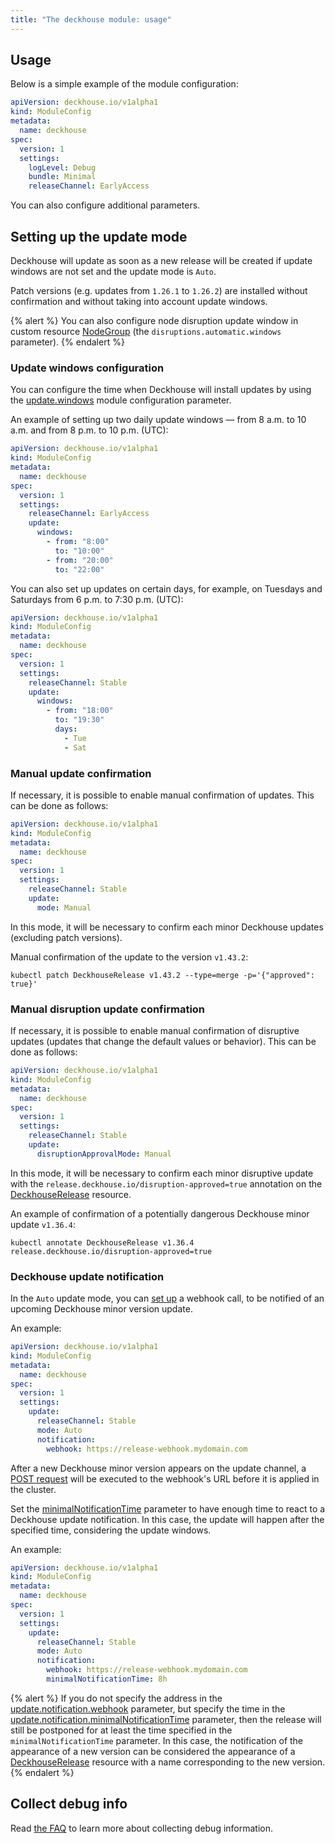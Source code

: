 ```yaml
---
title: "The deckhouse module: usage"
---
```


## Usage

Below is a simple example of the module configuration:

```yaml
apiVersion: deckhouse.io/v1alpha1
kind: ModuleConfig
metadata:
  name: deckhouse
spec:
  version: 1
  settings:
    logLevel: Debug
    bundle: Minimal
    releaseChannel: EarlyAccess
```

You can also configure additional parameters.

## Setting up the update mode

Deckhouse will update as soon as a new release will be created if update windows are not set and the update mode is `Auto`.

Patch versions (e.g. updates from `1.26.1` to `1.26.2`) are installed without confirmation and without taking into account update windows.

{% alert %}
You can also configure node disruption update window in custom resource [NodeGroup](../040-node-manager/cr.html#nodegroup) (the `disruptions.automatic.windows` parameter).
{% endalert %}

### Update windows configuration

You can configure the time when Deckhouse will install updates by using the [update.windows](configuration.html#parameters-update-windows) module configuration parameter.

An example of setting up two daily update windows — from 8 a.m. to 10 a.m. and from 8 p.m. to 10 p.m. (UTC):

```yaml
apiVersion: deckhouse.io/v1alpha1
kind: ModuleConfig
metadata:
  name: deckhouse
spec:
  version: 1
  settings:
    releaseChannel: EarlyAccess
    update:
      windows: 
        - from: "8:00"
          to: "10:00"
        - from: "20:00"
          to: "22:00"
```

You can also set up updates on certain days, for example, on Tuesdays and Saturdays from 6 p.m. to 7:30 p.m. (UTC):

```yaml
apiVersion: deckhouse.io/v1alpha1
kind: ModuleConfig
metadata:
  name: deckhouse
spec:
  version: 1
  settings:
    releaseChannel: Stable
    update:
      windows: 
        - from: "18:00"
          to: "19:30"
          days:
            - Tue
            - Sat
```

### Manual update confirmation

If necessary, it is possible to enable manual confirmation of updates. This can be done as follows:

```yaml
apiVersion: deckhouse.io/v1alpha1
kind: ModuleConfig
metadata:
  name: deckhouse
spec:
  version: 1
  settings:
    releaseChannel: Stable
    update:
      mode: Manual
```

In this mode, it will be necessary to confirm each minor Deckhouse updates (excluding patch versions).

Manual confirmation of the update to the version `v1.43.2`:

```shell
kubectl patch DeckhouseRelease v1.43.2 --type=merge -p='{"approved": true}'
```

### Manual disruption update confirmation

If necessary, it is possible to enable manual confirmation of disruptive updates (updates that change the default values or behavior). This can be done as follows:

```yaml
apiVersion: deckhouse.io/v1alpha1
kind: ModuleConfig
metadata:
  name: deckhouse
spec:
  version: 1
  settings:
    releaseChannel: Stable
    update:
      disruptionApprovalMode: Manual
```

In this mode, it will be necessary to confirm each minor disruptive update with the `release.deckhouse.io/disruption-approved=true` annotation on the [DeckhouseRelease](../../cr.html#deckhouserelease) resource.

An example of confirmation of a potentially dangerous Deckhouse minor update `v1.36.4`:

```shell
kubectl annotate DeckhouseRelease v1.36.4 release.deckhouse.io/disruption-approved=true
```

### Deckhouse update notification

In the `Auto` update mode, you can [set up](configuration.html#parameters-update-notification) a webhook call, to be notified of an upcoming Deckhouse minor version update.

An example:

```yaml
apiVersion: deckhouse.io/v1alpha1
kind: ModuleConfig
metadata:
  name: deckhouse
spec:
  version: 1
  settings:
    update:
      releaseChannel: Stable
      mode: Auto
      notification:
        webhook: https://release-webhook.mydomain.com
```

After a new Deckhouse minor version appears on the update channel, a [POST request](configuration.html#parameters-update-notification-webhook) will be executed to the webhook's URL before it is applied in the cluster.

Set the [minimalNotificationTime](configuration.html#parameters-update-notification-minimalnotificationtime) parameter to have enough time to react to a Deckhouse update notification. In this case, the update will happen after the specified time, considering the update windows.

An example:

```yaml
apiVersion: deckhouse.io/v1alpha1
kind: ModuleConfig
metadata:
  name: deckhouse
spec:
  version: 1
  settings:
    update:
      releaseChannel: Stable
      mode: Auto
      notification:
        webhook: https://release-webhook.mydomain.com
        minimalNotificationTime: 8h
```

{% alert %}
If you do not specify the address in the [update.notification.webhook](configuration.html#parameters-update-notification-webhook) parameter, but specify the time in the [update.notification.minimalNotificationTime](configuration.html#parameters-update-notification-minimalnotificationtime) parameter, then the release will still be postponed for at least the time specified in the `minimalNotificationTime` parameter. In this case, the notification of the appearance of a new version can be considered the appearance of a [DeckhouseRelease](../../cr.html#deckhouserelease) resource with a name corresponding to the new version.
{% endalert %}

## Collect debug info

Read [the FAQ](faq.html#how-to-collect-debug-info) to learn more about collecting debug information.
